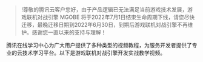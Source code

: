 >!尊敬的腾讯云客户您好，由于产品逻辑已无法满足当前游戏技术发展，游戏联机对战引擎 MGOBE 将于2022年7月1日结束生命周期下线，请您尽快迁移，最晚迁移日期到2022年6月30日，到期后游戏联机对战引擎不再维护。感谢您一直以来的支持与理解！


腾讯在线学习中心为广大用户提供了多种类型的视频教程，为服务开发者提供了专业的云技术学习平台。以下是游戏联机对战引擎开发实战教学视频。


